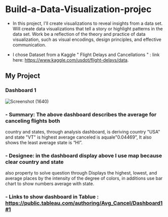 # Build-a-Data-Visualization-projec

- In this project, I'll create visualizations to reveal insights from a data set. 
Will create data visualizations that tell a story or highlight patterns in the data set.
Work  be a reflection of the theory and practice of data visualization, such as visual encodings, design principles, and effective communication.

- I chose Dataset from a Kaggle " Flight Delays and Cancellations " : link here: https://www.kaggle.com/usdot/flight-delays/data.

## My Project

### Dashboard 1
![Screenshot (1640)](https://user-images.githubusercontent.com/70021800/230812100-25340ae4-6b8b-4c80-b875-910ce948f478.png)

### - Summary: The above dashboard describes the average for canceling flights both 
country and states, through analysis dashboard, is deriving country "USA" and state 
"VT" is highest average canceled is aquale"0.04469”, It also shows the least average 
state is “HI”.

### - Designee: in the dashboard display above I use map because clear country and state 
also property to solve question through Displays the highest, lowest, and average 
places by the intensity of the degree of colors, in additions use bar chart to show 
numbers average with state.

### - Links to show dashboard in Tablue : https://public.tableau.com/authoring/Avg_Cancel/Dashboard1#1

